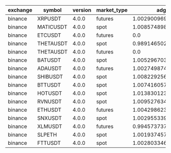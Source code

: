| exchange | symbol | version | market_type | adg | closest_bkr | long | short |
|----------|--------|---------|-------------| --- | ----------- | ---- | ----- |
| binance | XRPUSDT | 4.0.0 | futures | 1.0029009692865194 | 1.0 | True | False |
| binance | MATICUSDT | 4.0.0 | spot | 1.0085748983374871 | 1.0 | True | False |
| binance | ETCUSDT | 4.0.0 | futures | 0.0 | 0.05932230391734765 | True | True |
| binance | THETAUSDT | 4.0.0 | spot | 0.989146502786577 | 1.0 | True | False |
| binance | THETAUSDT | 4.0.0 | futures | 0.0 | 0.05983957517159699 | True | True |
| binance | BATUSDT | 4.0.0 | spot | 1.0052967030535758 | 0.9997016639466414 | True | False |
| binance | ADAUSDT | 4.0.0 | futures | 1.002749874095769 | 1.0 | True | True |
| binance | SHIBUSDT | 4.0.0 | spot | 1.0082292562935848 | 1.0 | True | False |
| binance | BTTUSDT | 4.0.0 | spot | 1.0074160578550597 | 0.9996520965392531 | True | False |
| binance | HOTUSDT | 4.0.0 | spot | 1.013830123808755 | 0.9994487927792883 | True | False |
| binance | RVNUSDT | 4.0.0 | spot | 1.0095276344360644 | 0.9989295965378944 | True | False |
| binance | ETHUSDT | 4.0.0 | futures | 1.004298623677707 | 0.3757087951010889 | True | True |
| binance | SNXUSDT | 4.0.0 | spot | 1.0029553399716953 | 0.9990260985617196 | True | False |
| binance | XLMUSDT | 4.0.0 | futures | 0.9945737370380754 | 0.7557935613286378 | True | False |
| binance | SLPETH | 4.0.0 | spot | 1.0019374579170295 | 1.0 | True | False |
| binance | FTTUSDT | 4.0.0 | spot | 1.0028033468897994 | 1.0 | True | False |
